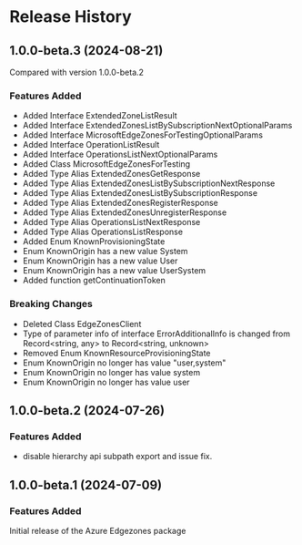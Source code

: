 # Release History
    
## 1.0.0-beta.3 (2024-08-21)
Compared with version 1.0.0-beta.2
    
### Features Added

  - Added Interface ExtendedZoneListResult
  - Added Interface ExtendedZonesListBySubscriptionNextOptionalParams
  - Added Interface MicrosoftEdgeZonesForTestingOptionalParams
  - Added Interface OperationListResult
  - Added Interface OperationsListNextOptionalParams
  - Added Class MicrosoftEdgeZonesForTesting
  - Added Type Alias ExtendedZonesGetResponse
  - Added Type Alias ExtendedZonesListBySubscriptionNextResponse
  - Added Type Alias ExtendedZonesListBySubscriptionResponse
  - Added Type Alias ExtendedZonesRegisterResponse
  - Added Type Alias ExtendedZonesUnregisterResponse
  - Added Type Alias OperationsListNextResponse
  - Added Type Alias OperationsListResponse
  - Added Enum KnownProvisioningState
  - Enum KnownOrigin has a new value System
  - Enum KnownOrigin has a new value User
  - Enum KnownOrigin has a new value UserSystem
  - Added function getContinuationToken

### Breaking Changes

  - Deleted Class EdgeZonesClient
  - Type of parameter info of interface ErrorAdditionalInfo is changed from Record<string, any> to Record<string, unknown>
  - Removed Enum KnownResourceProvisioningState
  - Enum KnownOrigin no longer has value "user,system"
  - Enum KnownOrigin no longer has value system
  - Enum KnownOrigin no longer has value user
    
    
## 1.0.0-beta.2 (2024-07-26)

### Features Added

- disable hierarchy api subpath export and issue fix.

## 1.0.0-beta.1 (2024-07-09)

### Features Added

Initial release of the Azure Edgezones package
